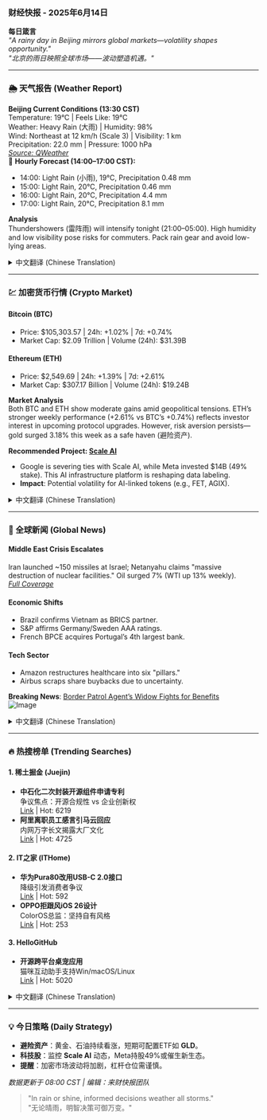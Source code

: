 
### 财经快报 - 2025年6月14日  
**每日箴言**  
*"A rainy day in Beijing mirrors global markets—volatility shapes opportunity."*  
*"北京的雨日映照全球市场——波动塑造机遇。"*

---

### 🌦️ 天气报告 (Weather Report)  
**Beijing Current Conditions (13:30 CST)**  
Temperature: 19°C | Feels Like: 19°C  
Weather: Heavy Rain (大雨) | Humidity: 98%  
Wind: Northeast at 12 km/h (Scale 3) | Visibility: 1 km  
Precipitation: 22.0 mm | Pressure: 1000 hPa  
*[Source: QWeather](https://www.qweather.com/weather/beijing-101010100.html)*  
📍 **Hourly Forecast (14:00–17:00 CST):**  
- 14:00: Light Rain (小雨), 19°C, Precipitation 0.48 mm  
- 15:00: Light Rain, 20°C, Precipitation 0.46 mm  
- 16:00: Light Rain, 20°C, Precipitation 4.4 mm  
- 17:00: Light Rain, 20°C, Precipitation 8.1 mm  

**Analysis**  
Thundershowers (雷阵雨) will intensify tonight (21:00–05:00). High humidity and low visibility pose risks for commuters. Pack rain gear and avoid low-lying areas.  

<details>
<summary>中文翻译 (Chinese Translation)</summary>
  
**北京实况 (13:30 CST)**  
气温：19°C | 体感温度：19°C  
天气：大雨 | 湿度：98%  
风向：东北风12km/h (3级) | 能见度：1公里  
降水量：22.0毫米 | 气压：1000百帕  
*[来源：QWeather](https://www.qweather.com/weather/beijing-101010100.html)*  
📍 **逐小时预报 (14:00–17:00 CST):**  
- 14:00：小雨，19°C，降水0.48毫米  
- 15:00：小雨，20°C，降水0.46毫米  
- 16:00：小雨，20°C，降水4.4毫米  
- 17:00：小雨，20°C，降水8.1毫米  

**分析**  
今夜雷阵雨增强（21:00–05:00）。高湿度和低能见度恐影响通勤，建议携带雨具并避开低洼区域。
</details>

---

### 💹 加密货币行情 (Crypto Market)  
#### **Bitcoin (BTC)**  
- Price: $105,303.57 | 24h: +1.02% | 7d: +0.74%  
- Market Cap: $2.09 Trillion | Volume (24h): $31.39B  

#### **Ethereum (ETH)**  
- Price: $2,549.69 | 24h: +1.39% | 7d: +2.61%  
- Market Cap: $307.17 Billion | Volume (24h): $19.24B  

**Market Analysis**  
Both BTC and ETH show moderate gains amid geopolitical tensions. ETH’s stronger weekly performance (+2.61% vs BTC’s +0.74%) reflects investor interest in upcoming protocol upgrades. However, risk aversion persists—gold surged 3.18% this week as a safe haven (避险资产).  

**Recommended Project: [Scale AI](https://scale.ai/)**  
- Google is severing ties with Scale AI, while Meta invested $14B (49% stake). This AI infrastructure platform is reshaping data labeling.  
- **Impact**: Potential volatility for AI-linked tokens (e.g., FET, AGIX).  

<details>
<summary>中文翻译 (Chinese Translation)</summary>
  
**比特币 (BTC)**  
- 价格：$105,303.57 | 24小时涨幅：+1.02% | 7日涨幅：+0.74%  
- 市值：$2.09万亿 | 24小时交易量：$313.9亿  

**以太坊 (ETH)**  
- 价格：$2,549.69 | 24小时涨幅：+1.39% | 7日涨幅：+2.61%  
- 市值：$3071.7亿 | 24小时交易量：$192.4亿  

**行情分析**  
地缘政治紧张中，BTC和ETH温和上涨。ETH周表现更强（+2.61% vs BTC +0.74%）反映投资者对其升级的关注。但避险情绪持续——黄金本周大涨3.18%。  

**项目推荐: [Scale AI](https://scale.ai/)**  
- 谷歌与Scale AI断绝关系，而Meta注资140亿美元（持股49%）。此AI基础设施平台正重塑数据标注行业。  
- **影响**：AI相关代币（如FET、AGIX）或现波动。
</details>

---

### 📰 全球新闻 (Global News)  
#### **Middle East Crisis Escalates**  
Iran launched ~150 missiles at Israel; Netanyahu claims "massive destruction of nuclear facilities." Oil surged 7% (WTI up 13% weekly).  
*[Full Coverage](https://example.com/mideast)*  

#### **Economic Shifts**  
- Brazil confirms Vietnam as BRICS partner.  
- S&P affirms Germany/Sweden AAA ratings.  
- French BPCE acquires Portugal’s 4th largest bank.  

#### **Tech Sector**  
- Amazon restructures healthcare into six "pillars."  
- Airbus scraps share buybacks due to uncertainty.  

**Breaking News**: [Border Patrol Agent’s Widow Fights for Benefits](https://www.yahoo.com/news/border-patrol-agent-died-2009-040314418.html)  
![Image](https://s.yimg.com/ny/api/res/1.2/.Dn9iVnrvOv3MsBUyYLkFg--/YXBwaWQ9aGlnaGxhbmRlcjt3PTEyMDA7aD04MDA-/https://media.zenfs.com/en/ap.org/278292fd8ea01b8bad60c853b3f1de91)  

<details>
<summary>中文翻译 (Chinese Translation)</summary>
  
#### **中东危机升级**  
伊朗向以色列发射约150枚导弹；内塔尼亚胡称“摧毁核设施”。油价暴涨7%（WTI原油周涨13%）。  
*[全文报道](https://example.com/mideast)*  

#### **经济动向**  
- 巴西确认越南加入金砖国家机制。  
- 标普确认德国/瑞典AAA评级。  
- 法国BPCE收购葡萄牙第四大银行。  

#### **科技领域**  
- 亚马逊重组医疗业务为六大“支柱”。  
- 空客因不确定性取消股票回购。  

**突发新闻**: [边境巡逻队员遗孀争取福利](https://www.yahoo.com/news/border-patrol-agent-died-2009-040314418.html)  
![图片](https://s.yimg.com/ny/api/res/1.2/.Dn9iVnrvOv3MsBUyYLkFg--/YXBwaWQ9aGlnaGxhbmRlcjt3PTEyMDA7aD04MDA-/https://media.zenfs.com/en/ap.org/278292fd8ea01b8bad60c853b3f1de91)  
</details>

---

### 🔥 热搜榜单 (Trending Searches)  
#### 1. 稀土掘金 (Juejin)  
- **中石化二次封装开源组件申请专利**  
  争议焦点：开源合规性 vs 企业创新权  
  [Link](https://juejin.cn/post/7514858513442078754) | Hot: 6219  
- **阿里离职员工感言引马云回应**  
  内网万字长文揭露大厂文化  
  [Link](https://juejin.cn/post/7514604514872459273) | Hot: 4725  

#### 2. IT之家 (ITHome)  
- **华为Pura80改用USB-C 2.0接口**  
  降级引发消费者争议  
  [Link](https://www.ithome.com/0/860/597.htm) | Hot: 592  
- **OPPO拒跟风iOS 26设计**  
  ColorOS总监：坚持自有风格  
  [Link](https://www.ithome.com/0/860/672.htm) | Hot: 253  

#### 3. HelloGitHub  
- **开源跨平台桌宠应用**  
  猫咪互动助手支持Win/macOS/Linux  
  [Link](https://hellogithub.com/repository/7d23863fd4be47b39e816193ded385c9) | Hot: 5020  

<details>
<summary>中文翻译 (Chinese Translation)</summary>
  
#### 1. 稀土掘金 (Juejin)  
- **中石化二次封装开源组件申请专利**  
  争议焦点：开源合规性 vs 企业创新权  
  [链接](https://juejin.cn/post/7514858513442078754) | 热度：6219  
- **阿里离职员工感言引马云回应**  
  内网万字长文揭露大厂文化  
  [链接](https://juejin.cn/post/7514604514872459273) | 热度：4725  

#### 2. IT之家 (ITHome)  
- **华为Pura80改用USB-C 2.0接口**  
  降级引发消费者争议  
  [链接](https://www.ithome.com/0/860/597.htm) | 热度：592  
- **OPPO拒跟风iOS 26设计**  
  ColorOS总监：坚持自有风格  
  [链接](https://www.ithome.com/0/860/672.htm) | 热度：253  

#### 3. HelloGitHub  
- **开源跨平台桌宠应用**  
  猫咪互动助手支持Win/macOS/Linux  
  [链接](https://hellogithub.com/repository/7d23863fd4be47b39e816193ded385c9) | 热度：5020  
</details>

---

### 💡 今日策略 (Daily Strategy)  
- **避险资产**：黄金、石油持续看涨，短期可配置ETF如 **GLD**。  
- **科技股**：监控 **Scale AI** 动态，Meta持股49%或催生新生态。  
- **提醒**：加密市场波动将加剧，杠杆仓位需谨慎。  

*数据更新于 08:00 CST | 编辑：来财快报团队*  

> "In rain or shine, informed decisions weather all storms."  
> "无论晴雨，明智决策可御万变。"
